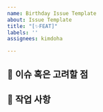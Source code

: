 ```yaml
---
name: Birthday Issue Template
about: Issue Template
title: "[✨FEAT]"
labels: ''
assignees: kimdoha

---
```


## 📌 이슈 혹은 고려할 점
<!-- 발생한 이슈 혹은 고려할 부분을 작성해주세요. -->

## 📝 작업 사항
